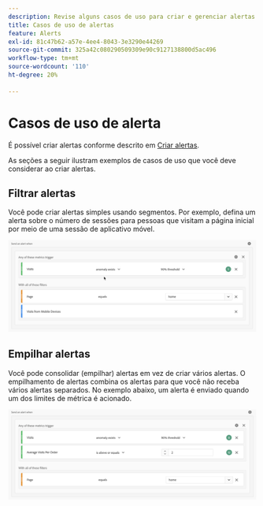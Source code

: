 ```yaml
---
description: Revise alguns casos de uso para criar e gerenciar alertas.
title: Casos de uso de alertas
feature: Alerts
exl-id: 81c47b62-a57e-4ee4-8043-3e3290e44269
source-git-commit: 325a42c080290509309e90c9127138800d5ac496
workflow-type: tm+mt
source-wordcount: '110'
ht-degree: 20%

---
```


# Casos de uso de alerta

É possível criar alertas conforme descrito em [Criar alertas](alert-builder.md).

As seções a seguir ilustram exemplos de casos de uso que você deve considerar ao criar alertas.

## Filtrar alertas

Você pode criar alertas simples usando segmentos. Por exemplo, defina um alerta sobre o número de sessões para pessoas que visitam a página inicial por meio de uma sessão de aplicativo móvel.


![](assets/alerts-example1.png)



## Empilhar alertas

Você pode consolidar (empilhar) alertas em vez de criar vários alertas. O empilhamento de alertas combina os alertas para que você não receba vários alertas separados. No exemplo abaixo, um alerta é enviado quando um dos limites de métrica é acionado.

![](assets/alerts-example2.png)
